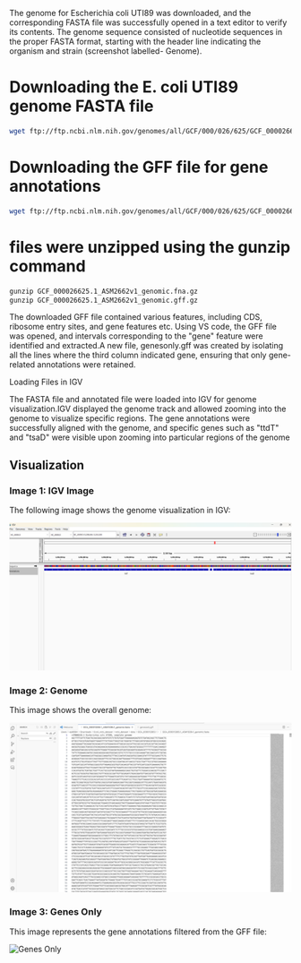 The genome for Escherichia coli UTI89 was downloaded, and the corresponding FASTA file was successfully opened in a text editor to verify its contents. The genome sequence consisted of nucleotide sequences in the proper FASTA format, starting with the header line indicating the organism and strain (screenshot labelled- Genome).

# Downloading the E. coli UTI89 genome FASTA file
```bash
wget ftp://ftp.ncbi.nlm.nih.gov/genomes/all/GCF/000/026/625/GCF_000026625.1_ASM2662v1_genomic.fna.gz
```

# Downloading the GFF file for gene annotations

```bash
wget ftp://ftp.ncbi.nlm.nih.gov/genomes/all/GCF/000/026/625/GCF_000026625.1_ASM2662v1_genomic.gff.gz
```
# files were unzipped using the gunzip command

```basha
gunzip GCF_000026625.1_ASM2662v1_genomic.fna.gz
gunzip GCF_000026625.1_ASM2662v1_genomic.gff.gz
```

The downloaded GFF file contained various features, including CDS, ribosome entry sites, and gene features etc. Using VS code, the GFF file was opened, and intervals corresponding to the "gene" feature were identified and extracted.A new file, genesonly.gff was created by isolating all the lines where the third column indicated gene, ensuring that only gene-related annotations were retained.


Loading Files in IGV 

The FASTA file and annotated file were loaded into IGV for genome visualization.IGV displayed the genome track and allowed zooming into the genome to visualize specific regions. The gene annotations were successfully aligned with the genome, and specific genes such as "ttdT" and "tsaD" were visible upon zooming into particular regions of the genome

## Visualization 

### Image 1: IGV Image
The following image shows the genome visualization in IGV:

![IGV Genome Visualization](image-1.png)

### Image 2: Genome
This image shows the overall genome:

![Genome](image-2.png)

### Image 3: Genes Only
This image represents the gene annotations filtered from the GFF file:

![Genes Only](image-3.png)




